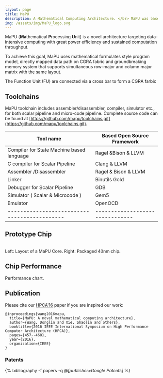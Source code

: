 ```yaml
---
layout: page
title: MaPU
description: A Mathematical Computing Architecture. </br> MaPU was based on my PhD dissertation which assembles the data path based on program flow. From 2009 - 2016 when I worked as a research scientist at Chinese Academy of Science, I lead the team (initially only PhD students) to implement the architecture spanning from programming model, software and hardware.
img: /assets/img/MaPU_logo.svg
---
```


MaPU (**Ma**thematical **P**rocessing **U**nit) is a novel architecture targeting data-intensive computing with great power efficiency and sustained computation throughput.  

To achieve this goal, MaPU uses mathematical formulates style program model, directly mapped data path on CGRA fabric and groundbreaking memory system that supports simultaneous row-major and column major matrix with the same layout. 
<div class="img_row">
    <img class="col three left" src="{{ site.baseurl }}/assets/img/MaPU_APE.svg" alt="" title="MaPU Architecture"/>
</div>

<div class="col three caption">
    The Function Unit (FU) are connected via a cross bar to form a CGRA farbic
</div>

## Toolchains

MaPU toolchain includes assembler/disassembler, compiler, simulator etc., for both scalar pipeline and micro-code pipeline.
Complete source code can be found at [https://github.com/mapu/toolchains.git](https://github.com/mapu/toolchains.git).

|Tool name                                   | Based Open Source Framework   |
|--------------------------------------------|-------------------------------|
|Compiler for State Machine based language   | Ragel &Bison & LLVM           |
|C compiler for Scalar Pipeline              | Clang & LLVM                  |
|Assembler /Disassembler                     | Ragel & Bison & LLVM          |
|Linker                                      | Binutils Gold                 |
|Debugger for Scalar Pipeline                | GDB                           |
|Simulator ( Scalar & Microcode )            | Gem5                          |
|Emulator                                    | OpenOCD                       |
|--------------------------------------------|-------------------------------|

## Prototype Chip

<div class="img_row">
    <img class="one three left" src="{{ site.baseurl }}/assets/img/MaPU_layout.jpg" alt="" title="MaPU Layout"/>
    <img class="two three left" src="{{ site.baseurl }}/assets/img/MaPU_Chip.jpeg" alt="" title="MaPU Chip"/>
</div>
<div class="col three caption">
    Left: Layout of a MaPU Core. Right: Packaged 40nm chip.
</div>

## Chip Performance
<div class="img_row">
    <img class="col three left" src="{{ site.baseurl }}/assets/img/MaPU_Performance.svg" alt="" title="MaPU Performance"/>
</div>
<div class="col three caption">
    Performance chart. 
</div>

## Publication

Please cite our [HPCA'16](https://ieeexplore.ieee.org/abstract/document/7446086) paper if you are inspired our work:
```text
@inproceedings{wang2016mapu,
  title={MaPU: A novel mathematical computing architecture},
  author={Wang, Donglin and Xie, Shaolin and others},
  booktitle={2016 IEEE International Symposium on High Performance Computer Architecture (HPCA)},
  pages={457--468},
  year={2016},
  organization={IEEE}
}
```
### Patents

{% bibliography -f papers -q @*[publisher=Google Patents]* %}
